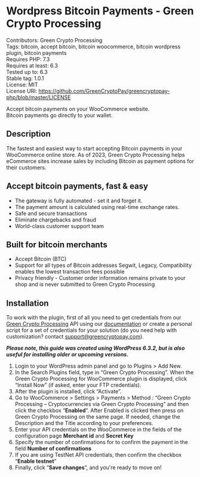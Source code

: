 # Wordpress Bitcoin Payments - Green Crypto Processing
Contributors: Green Crypto Processing\
Tags: bitcoin, accept bitcoin, bitcoin woocommerce, bitcoin wordpress plugin, bitcoin payments\
Requires PHP: 7.3\
Requires at least: 6.3\
Tested up to: 6.3\
Stable tag: 1.0.1\
License: MIT\
License URI: https://github.com/GreenCryptoPay/greencryptopay-php/blob/master/LICENSE

Accept bitcoin payments on your WooCommerce website.\
Bitcoin payments go directly to your wallet.

## Description
The fastest and easiest way to start accepting Bitcoin payments in your WooCommerce online store. As of 2023, Green Crypto Processing helps eCommerce sites increase sales by including Bitcoin as payment options for their customers.

## Accept bitcoin payments, fast & easy 
- The gateway is fully automated - set it and forget it.
- The payment amount is calculated using real-time exchange rates.
- Safe and secure transactions
- Eliminate chargebacks and fraud
- World-class customer support team

## Built for bitcoin merchants 
- Accept Bitcoin (BTC)
- Support for all types of Bitcoin addresses Segwit, Legacy, Compatibility  enables the lowest transaction fees possible
- Privacy friendly - Customer order information remains private to your shop and is never submitted to Green Crypto Processing 

## Installation
To work with the plugin, first of all you need to get credentials from our [Green Crypto Processing](https://greencryptopay.com/ru/standard) API using our [documentation](https://greencryptopay.com/documentation#standard-api) or create a personal script for a set of credentials for your solution (do you need help with customization? contact support@greencryptopay.com).

***Please note, this guide was created using WordPress 6.3.2, but is also useful for installing older or upcoming versions.***

1. Login to your WordPress admin panel and go to Plugins > Add New.
2. In the Search Plugins field, type in “Green Crypto Processing”. When the Green Crypto Processing for WooCommerce plugin is displayed, click “Install Now” (if asked, enter your FTP credentials).
3. After the plugin is installed, click “Activate”.
4. Go to WooCommerce > Settings > Payments > Method : “Green Crypto Processing – Cryptocurrencies via Green Crypto Processing” and then click the checkbox “**Enabled**”. After Enabled is clicked then press on Green Crypto Processing on the same page. If needed, change the Description and the Title according to your preferences.
5. Enter your API credentials on the WooCommerce in the fields of the configuration page **Merchant id** and **Secret Key**  
6. Specify the number of confirmations for to confirm the payment  in the field **Number of confirmations**
7. If you are using TestNet API credentials, then confirm the checkbox “**Enable testnet**”
8. Finally, click “**Save changes**”, and you're ready to move on! 